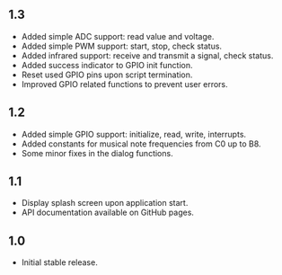 ## 1.3

* Added simple ADC support: read value and voltage.
* Added simple PWM support: start, stop, check status.
* Added infrared support: receive and transmit a signal, check status.
* Added success indicator to GPIO init function.
* Reset used GPIO pins upon script termination.
* Improved GPIO related functions to prevent user errors.

## 1.2

* Added simple GPIO support: initialize, read, write, interrupts.
* Added constants for musical note frequencies from C0 up to B8.
* Some minor fixes in the dialog functions.

## 1.1

* Display splash screen upon application start.
* API documentation available on GitHub pages.

## 1.0

* Initial stable release.
